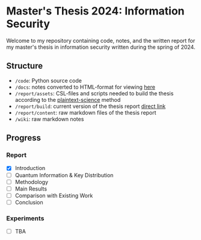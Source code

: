# Master's Thesis 2024: Information Security

Welcome to my repository containing code, notes, and the written report for my
master's thesis in information security written during the spring of 2024.

## Structure

- `/code`: Python source code
- `/docs`: notes converted to HTML-format for viewing
  [here](https://edunfelt.github.io/dsv-thesis/)
- `/report/assets`: CSL-files and scripts needed to build the thesis according
  to the [plaintext-science](https://github.com/edunfelt/plaintext-science)
  method
- `/report/build`: current version of the thesis report [direct
  link](https://github.com/edunfelt/dsv-thesis/blob/main/report/build/report.pdf)
- `/report/content`: raw markdown files of the thesis report
- `/wiki`: raw markdown notes

## Progress

### Report

- [X] Introduction
- [ ] Quantum Information & Key Distribution
- [ ] Methodology
- [ ] Main Results
- [ ] Comparison with Existing Work
- [ ] Conclusion

### Experiments

- [ ] TBA
